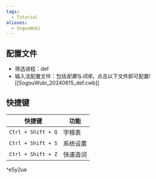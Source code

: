 ```yaml
---
tags:
  - Tutorial
aliases:
  - SogouWubi
---
```

## 配置文件
- 筛选进程：def 
- 输入法配置文件：包括*配置*与*词库*，点击以下文件即可配置![[SogouWubi_20240615_def.cwb]]
## 快捷键

| 快捷键                | 功能   |
| ------------------ | ---- |
| `Ctrl + Shift + Q` | 字根表  |
| `Ctrl + Shift + S` | 系统设置 |
| `Ctrl + Shift + Z` | 快速造词 |

^e5y2ue